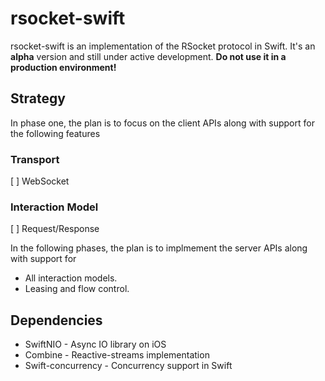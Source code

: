 # rsocket-swift
rsocket-swift is an implementation of the RSocket protocol in Swift. It's an **alpha** version and still under active development.
**Do not use it in a production environment!**

## Strategy
In phase one, the plan is to focus on the client APIs along with support for the following features

### Transport
[ ] WebSocket

### Interaction Model
[ ] Request/Response

In the following phases, the plan is to implmement the server APIs along with support for 

- All interaction models. 
- Leasing and flow control.


## Dependencies

- SwiftNIO - Async IO library on iOS
- Combine - Reactive-streams implementation
- Swift-concurrency - Concurrency support in Swift
